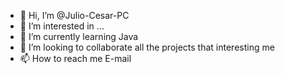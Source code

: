 - 👋 Hi, I’m @Julio-Cesar-PC
- 👀 I’m interested in ...
- 🌱 I’m currently learning Java
- 💞️ I’m looking to collaborate all the projects that interesting me
- 📫 How to reach me E-mail

<!---
Julio-Cesar-PC/Julio-Cesar-PC is a ✨ special ✨ repository because its `README.md` (this file) appears on your GitHub profile.
You can click the Preview link to take a look at your changes.
--->
